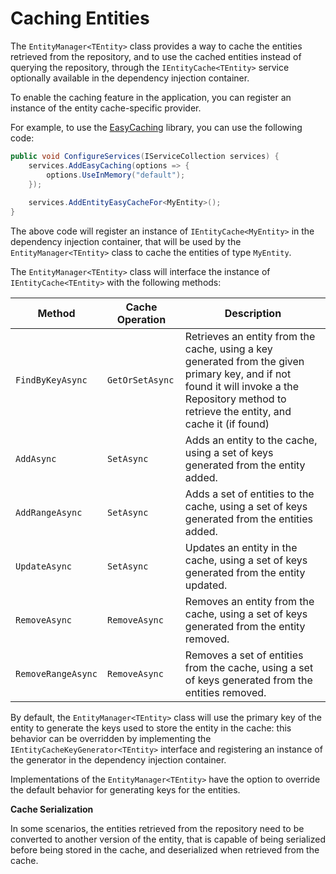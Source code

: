 # Caching Entities

The `EntityManager<TEntity>` class provides a way to cache the entities retrieved from the repository, and to use the cached entities instead of querying the repository, through the `IEntityCache<TEntity>` service optionally available in the dependency injection container.

To enable the caching feature in the application, you can register an instance of the entity cache-specific provider.

For example, to use the [EasyCaching](https://easycaching.readthedocs.io/en/latest/) library, you can use the following code:

```csharp
public void ConfigureServices(IServiceCollection services) {
	services.AddEasyCaching(options => {
		options.UseInMemory("default");
	});
	
	services.AddEntityEasyCacheFor<MyEntity>();
}
```

The above code will register an instance of `IEntityCache<MyEntity>` in the dependency injection container, that will be used by the `EntityManager<TEntity>` class to cache the entities of type `MyEntity`.

The `EntityManager<TEntity>` class will interface the instance of `IEntityCache<TEntity>` with the following methods:

| Method             | Cache Operation | Description                                                                                                                                                                                   |
| ------------------ | --------------- | --------------------------------------------------------------------------------------------------------------------------------------------------------------------------------------------- |
| `FindByKeyAsync`   | `GetOrSetAsync` | Retrieves an entity from the cache, using a key generated from the given primary key, and if not found it will invoke a the Repository method to retrieve the entity, and cache it (if found) |
| `AddAsync`         | `SetAsync`      | Adds an entity to the cache, using a set of keys generated from the entity added.                                                                                                             |
| `AddRangeAsync`    | `SetAsync`      | Adds a set of entities to the cache, using a set of keys generated from the entities added.                                                                                                   |
| `UpdateAsync`      | `SetAsync`      | Updates an entity in the cache, using a set of keys generated from the entity updated.                                                                                                        |
| `RemoveAsync`      | `RemoveAsync`   | Removes an entity from the cache, using a set of keys generated from the entity removed.                                                                                                      |
| `RemoveRangeAsync` | `RemoveAsync`   | Removes a set of entities from the cache, using a set of keys generated from the entities removed.                                                                                            |

By default, the `EntityManager<TEntity>` class will use the primary key of the entity to generate the keys used to store the entity in the cache: this behavior can be overridden by implementing the `IEntityCacheKeyGenerator<TEntity>` interface and registering an instance of the generator in the dependency injection container.

Implementations of the `EntityManager<TEntity>` have the option to override the default behavior for generating keys for the entities.

**Cache Serialization**

In some scenarios, the entities retrieved from the repository need to be converted to another version of the entity, that is capable of being serialized before being stored in the cache, and deserialized when retrieved from the cache.
